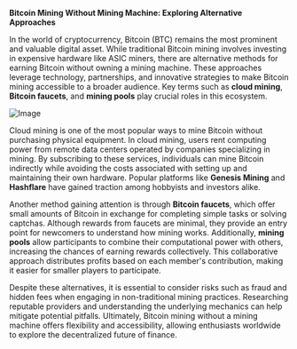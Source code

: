 **Bitcoin Mining Without Mining Machine: Exploring Alternative Approaches**

In the world of cryptocurrency, Bitcoin (BTC) remains the most prominent and valuable digital asset. While traditional Bitcoin mining involves investing in expensive hardware like ASIC miners, there are alternative methods for earning Bitcoin without owning a mining machine. These approaches leverage technology, partnerships, and innovative strategies to make Bitcoin mining accessible to a broader audience. Key terms such as **cloud mining**, **Bitcoin faucets**, and **mining pools** play crucial roles in this ecosystem.

![Image](https://github.com/user-attachments/assets/b8266eee-691e-4ee1-99ef-bfa10d234fd4)

Cloud mining is one of the most popular ways to mine Bitcoin without purchasing physical equipment. In cloud mining, users rent computing power from remote data centers operated by companies specializing in mining. By subscribing to these services, individuals can mine Bitcoin indirectly while avoiding the costs associated with setting up and maintaining their own hardware. Popular platforms like **Genesis Mining** and **Hashflare** have gained traction among hobbyists and investors alike.

Another method gaining attention is through **Bitcoin faucets**, which offer small amounts of Bitcoin in exchange for completing simple tasks or solving captchas. Although rewards from faucets are minimal, they provide an entry point for newcomers to understand how mining works. Additionally, **mining pools** allow participants to combine their computational power with others, increasing the chances of earning rewards collectively. This collaborative approach distributes profits based on each member's contribution, making it easier for smaller players to participate.

Despite these alternatives, it is essential to consider risks such as fraud and hidden fees when engaging in non-traditional mining practices. Researching reputable providers and understanding the underlying mechanics can help mitigate potential pitfalls. Ultimately, Bitcoin mining without a mining machine offers flexibility and accessibility, allowing enthusiasts worldwide to explore the decentralized future of finance.